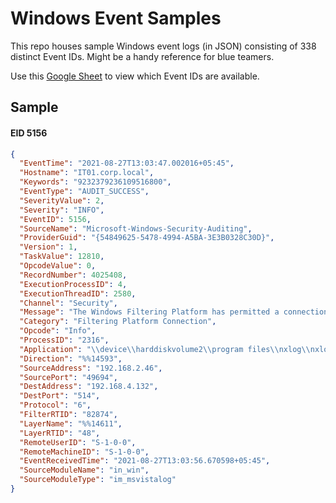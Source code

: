 # Windows Event Samples

This repo houses sample Windows event logs (in JSON) consisting of 338 distinct Event IDs. Might be a handy reference for blue teamers.

Use this [Google Sheet](https://docs.google.com/spreadsheets/d/1kRmVt6PLz-xliD_Ynzz9W2FnJu7iYXSWjRl2SZ4CiaI/edit?usp=sharing) to view which Event IDs are available.

## Sample

#### EID 5156

```json
{
  "EventTime": "2021-08-27T13:03:47.002016+05:45",
  "Hostname": "IT01.corp.local",
  "Keywords": "9232379236109516800",
  "EventType": "AUDIT_SUCCESS",
  "SeverityValue": 2,
  "Severity": "INFO",
  "EventID": 5156,
  "SourceName": "Microsoft-Windows-Security-Auditing",
  "ProviderGuid": "{54849625-5478-4994-A5BA-3E3B0328C30D}",
  "Version": 1,
  "TaskValue": 12810,
  "OpcodeValue": 0,
  "RecordNumber": 4025408,
  "ExecutionProcessID": 4,
  "ExecutionThreadID": 2580,
  "Channel": "Security",
  "Message": "The Windows Filtering Platform has permitted a connection.\r\n\r\nApplication Information:\r\n\tProcess ID:\t\t2316\r\n\tApplication Name:\t\\device\\harddiskvolume2\\program files\\nxlog\\nxlog.exe\r\n\r\nNetwork Information:\r\n\tDirection:\t\tOutbound\r\n\tSource Address:\t\t192.168.2.46\r\n\tSource Port:\t\t49694\r\n\tDestination Address:\t192.168.4.132\r\n\tDestination Port:\t\t514\r\n\tProtocol:\t\t6\r\n\r\nFilter Information:\r\n\tFilter Run-Time ID:\t82874\r\n\tLayer Name:\t\tConnect\r\n\tLayer Run-Time ID:\t48",
  "Category": "Filtering Platform Connection",
  "Opcode": "Info",
  "ProcessID": "2316",
  "Application": "\\device\\harddiskvolume2\\program files\\nxlog\\nxlog.exe",
  "Direction": "%%14593",
  "SourceAddress": "192.168.2.46",
  "SourcePort": "49694",
  "DestAddress": "192.168.4.132",
  "DestPort": "514",
  "Protocol": "6",
  "FilterRTID": "82874",
  "LayerName": "%%14611",
  "LayerRTID": "48",
  "RemoteUserID": "S-1-0-0",
  "RemoteMachineID": "S-1-0-0",
  "EventReceivedTime": "2021-08-27T13:03:56.670598+05:45",
  "SourceModuleName": "in_win",
  "SourceModuleType": "im_msvistalog"
}
```